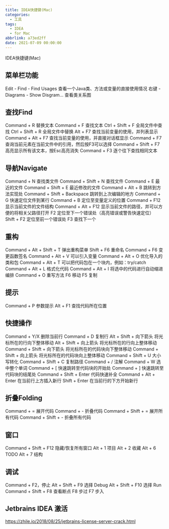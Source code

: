 ```yaml
---
title: IDEA快捷键(Mac)
categories:
  - 工具
tags:
  - IDEA
  - for Mac
abbrlink: a73ed2ff
date: 2021-07-09 00:00:00
---
```


IDEA快捷键(Mac)

<!-- more -->

## 菜单栏功能
Edit - Find - Find Usages    查看一个Java类、方法或变量的直接使用情况
右键 - Diagrams - Show Disgram…    查看类关系图

## 查找Find
Command + R    替换文本
Command + F    查找文本
Ctrl + Shift + F    全局文件中查找
Ctrl + Shift + R    全局文件中替换
Alt + F7    查找当前变量的使用，并列表显示
Command + Alt + F7    查找当前变量的使用，并直接对话框显示
Command + F7    查询当前元素在当前文件中的引用，然后按F3可以选择
Command + Shift + F7    高亮显示所有该文本，按Esc高亮消失
Command + F3    逐个往下查找相同文本

## 导航Navigate
Command + N    查找类文件
Command + Shift + N    查找文件
Command + E    最近的文件
Command + Shift + E    最近修改的文件
Command + Alt + B    跳转到方法实现处
Command + Shift + Backspace    跳转到上次编辑的地方
Command + G   快速定位文件到某行
Command + B   定位至变量定义的位置
Command + F12   显示当前文件的文件结构
Command + Alt + F12   显示当前文件的路径，并可以方便的将相关父路径打开
F2    定位至下一个错误处（高亮错误或警告快速定位）
Shift + F2    定位至前一个错误处
F3    查找下一个

## 重构
Command + Alt + Shift + T    弹出重构菜单
Shift + F6    重命名
Command + F6    变更函数签名
Command + Alt + V    可以引入变量
Command + Alt + O    优化导入的类和包
Command + Alt + T    可以把代码包在一个块内，例如：try/catch
Command + Alt + L    格式化代码
Command + Alt + I    将选中的代码进行自动缩进编排
Command + O    重写方法
F6    移动
F5    复制

## 提示
Command + P    参数提示
Alt + F1    查找代码所在位置

## 快捷操作
Command + Y/X    删除当前行
Command + D    复制行
Alt + Shift + 向下箭头    将光标所在的行向下整体移动
Alt + Shift + 向上箭头    将光标所在的行向上整体移动
Command + Shift + 向下箭头    将光标所在的代码块向下整体移动
Command + Shift + 向上箭头    将光标所在的代码块向上整体移动
Command + Shift + U    大小写转化
Command + Shift + C     复制路径
Command + /    注解
Command + W    选中整个单词
Command + [    快速跳转至代码块的开始处
Command + ]    快速跳转至代码块的结尾处
Command + Shift + Enter    代码快速补全
Command + Alt + Enter    在当前行上方插入新行
Shift + Enter    在当前行的下方开始新行

## 折叠Folding
Command + =    展开代码
Command + -     折叠代码
Command + Shift + =    展开所有代码
Command + Shift + -     折叠所有代码

## 窗口
Command + Shift + F12    隐藏/恢复所有窗口
Alt + 1    项目
Alt + 2    收藏
Alt + 6    TODO
Alt + 7    结构

## 调试
Command + F2，停止
Alt + Shift + F9    选择 Debug
Alt + Shift + F10    选择 Run
Command + Shift + F8    查看断点
F8    步过
F7    步入

## Jetbrains IDEA 激活
https://zhile.io/2018/08/25/jetbrains-license-server-crack.html
